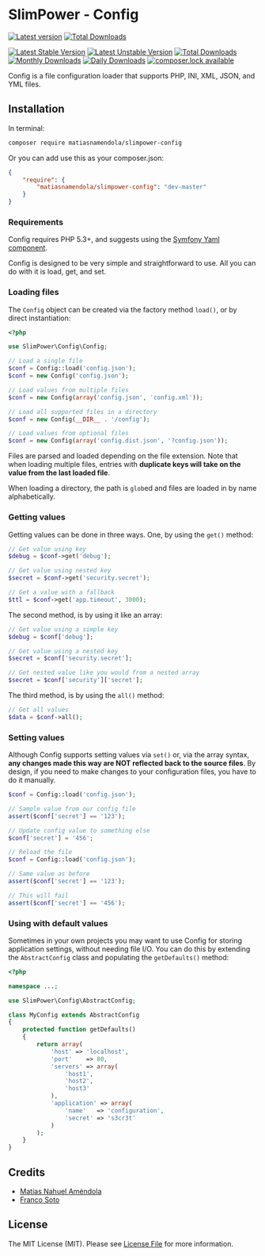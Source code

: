 # SlimPower - Config

[![Latest version][ico-version]][link-packagist] [![Total Downloads][ico-downloads]][link-downloads]

[![Latest Stable Version](https://poser.pugx.org/matiasnamendola/slimpower-config/version?format=flat-square)](https://packagist.org/packages/matiasnamendola/slimpower-config) 
[![Latest Unstable Version](https://poser.pugx.org/matiasnamendola/slimpower-config/v/unstable?format=flat-square)](//packagist.org/packages/matiasnamendola/slimpower-config) 
[![Total Downloads](https://poser.pugx.org/matiasnamendola/slimpower-config/downloads?format=flat-square)](https://packagist.org/packages/matiasnamendola/slimpower-config) 
[![Monthly Downloads](https://poser.pugx.org/matiasnamendola/slimpower-config/d/monthly?format=flat-square)](https://packagist.org/packages/matiasnamendola/slimpower-config)
[![Daily Downloads](https://poser.pugx.org/matiasnamendola/slimpower-config/d/daily?format=flat-square)](https://packagist.org/packages/matiasnamendola/slimpower-config)
[![composer.lock available](https://poser.pugx.org/matiasnamendola/slimpower-config/composerlock?format=flat-square)](https://packagist.org/packages/matiasnamendola/slimpower-config)

Config is a file configuration loader that supports PHP, INI, XML, JSON,
and YML files.

## Installation

In terminal:

```sh
composer require matiasnamendola/slimpower-config
```

Or you can add use this as your composer.json:

```json
{
    "require": {
        "matiasnamendola/slimpower-config": "dev-master"
    }
}
```

### Requirements

Config requires PHP 5.3+, and suggests using the [Symfony Yaml component](https://github.com/symfony/Yaml).

Config is designed to be very simple and straightforward to use. All you can do with
it is load, get, and set.

### Loading files

The `Config` object can be created via the factory method `load()`, or
by direct instantiation:

```php
<?php

use SlimPower\Config\Config;

// Load a single file
$conf = Config::load('config.json');
$conf = new Config('config.json');

// Load values from multiple files
$conf = new Config(array('config.json', 'config.xml'));

// Load all supported files in a directory
$conf = new Config(__DIR__ . '/config');

// Load values from optional files
$conf = new Config(array('config.dist.json', '?config.json'));
```

Files are parsed and loaded depending on the file extension. Note that when
loading multiple files, entries with **duplicate keys will take on the value
from the last loaded file**.

When loading a directory, the path is `glob`ed and files are loaded in by
name alphabetically.

### Getting values

Getting values can be done in three ways. One, by using the `get()` method:

```php
// Get value using key
$debug = $conf->get('debug');

// Get value using nested key
$secret = $conf->get('security.secret');

// Get a value with a fallback
$ttl = $conf->get('app.timeout', 3000);
```

The second method, is by using it like an array:

```php
// Get value using a simple key
$debug = $conf['debug'];

// Get value using a nested key
$secret = $conf['security.secret'];

// Get nested value like you would from a nested array
$secret = $conf['security']['secret'];
```

The third method, is by using the `all()` method:

```php
// Get all values
$data = $conf->all();
```

### Setting values

Although Config supports setting values via `set()` or, via the
array syntax, **any changes made this way are NOT reflected back to the
source files**. By design, if you need to make changes to your
configuration files, you have to do it manually.

```php
$conf = Config::load('config.json');

// Sample value from our config file
assert($conf['secret'] == '123');

// Update config value to something else
$conf['secret'] = '456';

// Reload the file
$conf = Config::load('config.json');

// Same value as before
assert($conf['secret'] == '123');

// This will fail
assert($conf['secret'] == '456');
```

### Using with default values

Sometimes in your own projects you may want to use Config for storing
application settings, without needing file I/O. You can do this by extending
the `AbstractConfig` class and populating the `getDefaults()` method:

```php
<?php

namespace ...;

use SlimPower\Config\AbstractConfig;

class MyConfig extends AbstractConfig
{
    protected function getDefaults()
    {
        return array(
            'host' => 'localhost',
            'port'    => 80,
            'servers' => array(
                'host1',
                'host2',
                'host3'
            ),
            'application' => array(
                'name'   => 'configuration',
                'secret' => 's3cr3t'
            )
        );
    }
}
```

## Credits

- [Matías Nahuel Améndola](https://github.com/matiasnamendola)
- [Franco Soto](https://github.com/francosoto)


## License

The MIT License (MIT). Please see [License File](LICENSE.md) for more information.

[ico-version]: https://img.shields.io/packagist/v/MatiasNAmendola/slimpower-config.svg?style=flat-square
[ico-downloads]: https://img.shields.io/packagist/dt/MatiasNAmendola/slimpower-config.svg?style=flat-square

[link-packagist]: https://packagist.org/packages/matiasnamendola/slimpower-config
[link-downloads]: https://packagist.org/packages/matiasnamendola/slimpower-config
